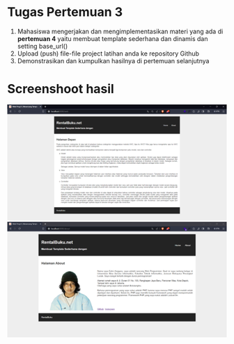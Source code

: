 # Tugas Pertemuan 3

1. Mahasiswa mengerjakan dan mengimplementasikan materi
yang ada di **pertemuan 4** yaitu membuat template sederhana
dan dinamis dan setting base_url()
2. Upload (push) file-file project latihan anda ke repository
Github
3. Demonstrasikan dan kumpulkan hasilnya di pertemuan
selanjutnya

# Screenshoot hasil

![alt text](https://github.com/fahrianggara/wp2/blob/main/pertemuan3/public/img/home-page.png?raw=true)
![alt text](https://github.com/fahrianggara/wp2/blob/main/pertemuan3/public/img/about-page.png?raw=true)
